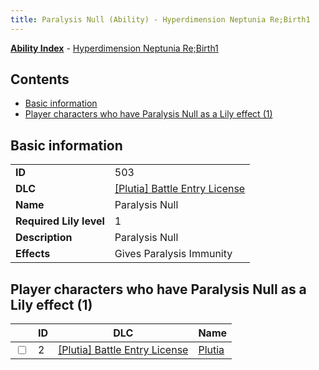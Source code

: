 ```yaml
---
title: Paralysis Null (Ability) - Hyperdimension Neptunia Re;Birth1
---
```


[**Ability Index**](/neptunia/rb1/ability/index.html) - [Hyperdimension Neptunia Re;Birth1](/neptunia/rb1)

## Contents

- [Basic information](#basic-information)
- [Player characters who have Paralysis Null as a Lily effect (1)](#player-characters-who-have-paralysis-null-as-a-lily-effect-1)

## Basic information

|   |   |
| -- | -- |
| **ID** | 503 |
| **DLC** | [[Plutia] Battle Entry License](/neptunia/rb1/dlc/7-plutia.html) |
| **Name** | Paralysis Null |
| **Required Lily level** | 1 |
| **Description** | Paralysis Null |
| **Effects** | Gives Paralysis Immunity |


## Player characters who have Paralysis Null as a Lily effect (1)

|    | ID | DLC | Name |
| -- | -- | --- | ---- |
| <input type="checkbox" id="rb1-player-7-2" class="trackbox" /> | 2 | [[Plutia] Battle Entry License](/neptunia/rb1/dlc/7-plutia.html) | [Plutia](/neptunia/rb1/player/7-2-plutia.html) |

